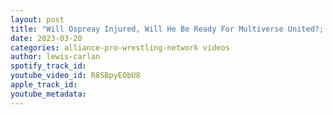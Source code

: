 ```yaml
---
layout: post
title: "Will Ospreay Injured, Will He Be Ready For Multiverse United?; KiLynn King and More!"
date: 2023-03-20
categories: alliance-pro-wrestling-network videos
author: lewis-carlan
spotify_track_id: 
youtube_video_id: R8SBpyEObU8
apple_track_id: 
youtube_metadata: 
---
```

